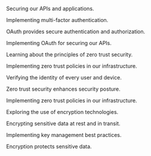 Securing our APIs and applications.

Implementing multi-factor authentication.

OAuth provides secure authentication and authorization.

Implementing OAuth for securing our APIs.

Learning about the principles of zero trust security.

Implementing zero trust policies in our infrastructure.

Verifying the identity of every user and device.

Zero trust security enhances security posture.

Implementing zero trust policies in our infrastructure.

Exploring the use of encryption technologies.

Encrypting sensitive data at rest and in transit.

Implementing key management best practices.

Encryption protects sensitive data.